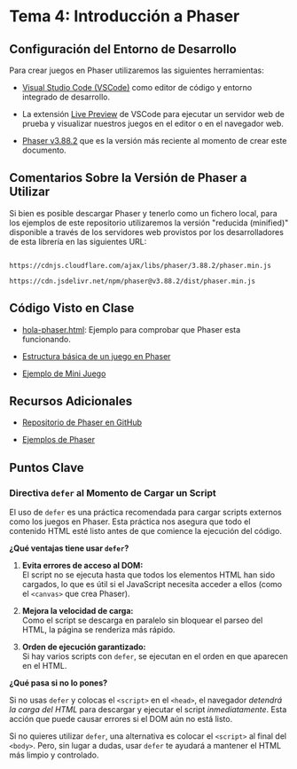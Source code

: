 # Tema 4: Introducción a Phaser

## Configuración del Entorno de Desarrollo

Para crear juegos en Phaser utilizaremos las siguientes herramientas:

* [Visual Studio Code (VSCode)](https://code.visualstudio.com/) como editor de código y entorno integrado de desarrollo.

* La extensión [Live Preview](https://marketplace.visualstudio.com/items?itemName=ms-vscode.live-server) de VSCode para ejecutar un servidor web de prueba y visualizar nuestros juegos en el editor o en el navegador web.

* [Phaser v3.88.2](https://phaser.io/download/stable) que es la versión más reciente al momento de crear este documento.

## Comentarios Sobre la Versión de Phaser a Utilizar

Si bien es posible descargar Phaser y tenerlo como un fichero local, para los ejemplos de este repositorio utilizaremos la versión "reducida (minified)" disponible a través de los servidores web provistos por los desarrolladores de esta librería en las siguientes URL:

```text

https://cdnjs.cloudflare.com/ajax/libs/phaser/3.88.2/phaser.min.js

https://cdn.jsdelivr.net/npm/phaser@v3.88.2/dist/phaser.min.js
```

## Código Visto en Clase

* [hola-phaser.html](code/hola-phaser.html): Ejemplo para comprobar que Phaser esta funcionando.

* [Estructura básica de un juego en Phaser](code/estructura-juego/)

* [Ejemplo de Mini Juego](code/mini-juego/)

## Recursos Adicionales

* [Repositorio de Phaser en GitHub](https://github.com/phaserjs/phaser)

* [Ejemplos de Phaser](https://phaser.io/examples/)

## Puntos Clave

### **Directiva `defer` al Momento de Cargar un Script**

El uso de `defer` es una práctica recomendada para cargar scripts externos como los juegos en Phaser. Esta práctica nos asegura que todo el contenido HTML esté listo antes de que comience la ejecución del código.

**¿Qué ventajas tiene usar `defer`?**

1. **Evita errores de acceso al DOM:**  
    El script no se ejecuta hasta que todos los elementos HTML han sido cargados, lo que es útil si el JavaScript necesita acceder a ellos (como el `<canvas>` que crea Phaser).

2. **Mejora la velocidad de carga:**  
    Como el script se descarga en paralelo sin bloquear el parseo del HTML, la página se renderiza más rápido.

3. **Orden de ejecución garantizado:**  
    Si hay varios scripts con `defer`, se ejecutan en el orden en que aparecen en el HTML.

**¿Qué pasa si no lo pones?**

Si no usas `defer` y colocas el `<script>` en el `<head>`, el navegador _detendrá la carga del HTML_ para descargar y ejecutar el script _inmediatamente_. Esta acción que puede causar errores si el DOM aún no está listo.

Si no quieres utilizar `defer`, una alternativa es colocar el `<script>` al final del `<body>`. Pero, sin lugar a dudas, usar `defer` te ayudará a mantener el HTML más limpio y controlado.
